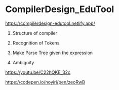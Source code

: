 # CompilerDesign_EduTool
https://compilerdesign-edutool.netlify.app/

1) Structure of compiler

2) Recognition of Tokens

3) Make Parse Tree given the expression

4) Ambiguity

https://youtu.be/C22hQKE_32c

https://codepen.io/noyiri/pen/zeoRwB
